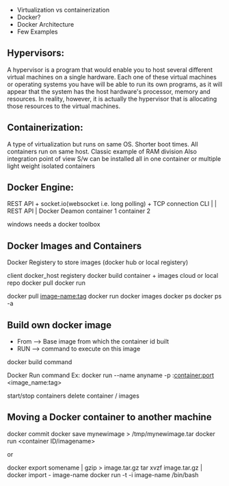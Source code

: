 * Virtualization vs containerization
* Docker?
* Docker Architecture
* Few Examples

## Hypervisors: 
A hypervisor is a program that would enable you to host several different virtual machines on a single hardware. Each one of these virtual machines or operating systems you have will be able to run its own programs, as it will appear that the system has the host hardware's processor, memory and resources. In reality, however, it is actually the hypervisor that is allocating those resources to the virtual machines.

## Containerization: 
A type of virtualization but runs on same OS. Shorter boot times. All containers run on same host. Classic example of RAM division
Also integration point of view
S/w can be installed all in one container or multiple light weight isolated containers

## Docker Engine: 
REST API + socket.io(websocket i.e. long polling) + TCP connection
CLI
|
|
REST API
|
Docker Deamon
container 1
container 2

windows needs a docker toolbox

## Docker Images and Containers
Docker Registery to store images (docker hub or local registery)

client             docker_host               registery
docker build     container + images       cloud or local repo
docker pull 
docker run

docker pull <image-name:tag> 
docker run <image-id>
docker images
docker ps
docker ps -a

## Build own docker image
* From --> Base image from which the container id built
* RUN --> command to execute on this image

docker build command

Docker Run command Ex: docker run --name anyname -p <host-port>:<container:port> <image_name:tag>

start/stop containers
delete container / images

## Moving a Docker container to another machine
docker commit
docker save mynewimage > /tmp/mynewimage.tar
docker run <container ID/imagename>

or

docker export somename | gzip > image.tar.gz
tar xvzf image.tar.gz | docker import - image-name
docker run -t -i image-name /bin/bash

